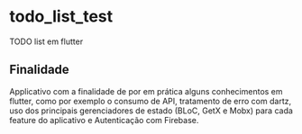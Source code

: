 # todo_list_test

TODO list em flutter

## Finalidade

Applicativo com a finalidade de por em prática alguns conhecimentos em flutter, como por exemplo o consumo de API,
tratamento de erro com dartz, uso dos principais gerenciadores de estado (BLoC, GetX e Mobx) para cada feature do aplicativo e 
Autenticação com Firebase.


